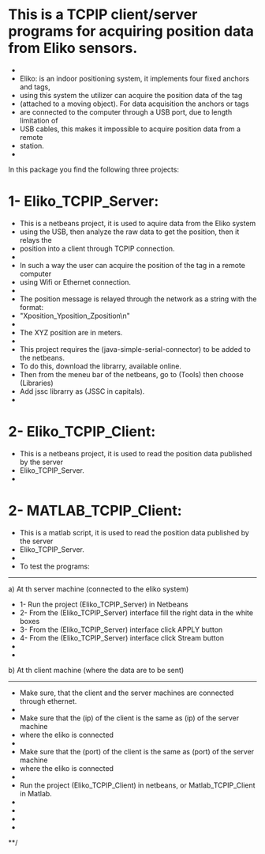 # This is a TCPIP client/server programs for acquiring position data from Eliko sensors.
 * 
 * Eliko: is an indoor positioning system, it implements four fixed anchors and tags, 
 * using this system the utilizer can acquire the position data of the tag 
 * (attached to a moving object). For data acquisition the anchors or tags 
 * are connected to the computer through a USB port, due to length limitation of
 * USB cables, this makes it impossible to acquire position data from a remote 
 * station.
 * 
 In this package you find the following three projects:
 
 # 1- Eliko_TCPIP_Server:
 * This is a netbeans project, it is used to aquire data from the Eliko system 
 * using the USB, then analyze the raw data to get the position, then it relays the
 * position into a client through TCPIP connection. 
 * 
 * In such a way the user can acquire the position of the tag in a remote computer
 * using Wifi or Ethernet connection.
 * 
 * The position message is relayed through the network as a string with the format:
 * "Xposition_Yposition_Zposition\n"
 *
 * The XYZ position are in meters.
 * 
 * This project requires the (java-simple-serial-connector) to be added to the netbeans.
 * To do this, download the librarry, available online.
 * Then from the meneu bar of the netbeans, go to (Tools) then choose (Libraries)
 * Add jssc librarry as (JSSC in capitals).
 * 
 # 2- Eliko_TCPIP_Client:
 * This is a netbeans project, it is used to read the position data published by the server
 * Eliko_TCPIP_Server.
 * 
  # 2- MATLAB_TCPIP_Client:
 * This is a matlab script, it is used to read the position data published by the server
 * Eliko_TCPIP_Server.
 *
 * To test the programs:
 * **********************
 a) At th server machine (connected to the eliko system)
 * 1- Run the project (Eliko_TCPIP_Server) in Netbeans
 * 2- From the (Eliko_TCPIP_Server) interface fill the right data in the white boxes
 * 3- From the (Eliko_TCPIP_Server) interface click APPLY button
 * 4- From the (Eliko_TCPIP_Server) interface click Stream button
 *
 *
 b) At th client machine (where the data are to be sent)
 *******************************************************
 * Make sure, that the client and the server machines are connected through ethernet.
 *
 * Make sure that the (ip) of the client is the same as (ip) of the server machine 
 * where the eliko is connected
 *
 * Make sure that the (port) of the client is the same as (port) of the server machine 
 * where the eliko is connected
 *
 * Run the project (Eliko_TCPIP_Client) in netbeans, or Matlab_TCPIP_Client in Matlab.
 * 
 *
 *
 *
 **/
